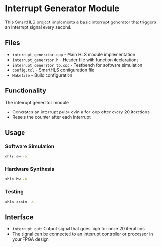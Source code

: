 # Interrupt Generator Module

This SmartHLS project implements a basic interrupt generator that triggers an interrupt signal every second.

## Files

- `interrupt_generator.cpp` - Main HLS module implementation
- `interrupt_generator.h` - Header file with function declarations
- `interrupt_generator_tb.cpp` - Testbench for software simulation
- `config.tcl` - SmartHLS configuration file
- `Makefile` - Build configuration

## Functionality

The interrupt generator module:
- Generates an interrupt pulse evin a for loop after every 20 iterations
- Resets the counter after each interrupt

## Usage

### Software Simulation
```bash
shls sw -a
```

### Hardware Synthesis
```bash
shls hw -a
```

### Testing
```bash
shls cosim -a
```

## Interface

- `interrupt_out`: Output signal that goes high for once 20 iterations
- The signal can be connected to an interrupt controller or processor in your FPGA design 
